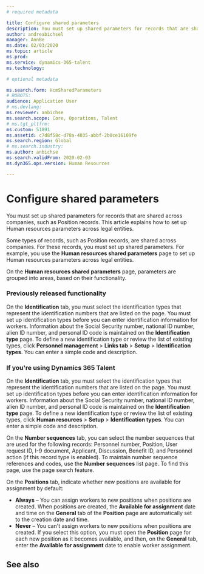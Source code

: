```yaml
---
# required metadata

title: Configure shared parameters
description: You must set up shared parameters for records that are shared across companies, such as Position records. This article explains how to set up Human resources parameters across legal entities.
author: andreabichsel
manager: AnnBe
ms.date: 02/03/2020
ms.topic: article
ms.prod: 
ms.service: dynamics-365-talent
ms.technology: 

# optional metadata

ms.search.form: HcmSharedParameters
# ROBOTS: 
audience: Application User
# ms.devlang: 
ms.reviewer: anbichse
ms.search.scope: Core, Operations, Talent
# ms.tgt_pltfrm: 
ms.custom: 51891
ms.assetid: c7d8f58c-d78a-4035-abbf-2b0ce16109fe
ms.search.region: Global
# ms.search.industry: 
ms.author: anbichse
ms.search.validFrom: 2020-02-03
ms.dyn365.ops.version: Human Resources

---
```


# Configure shared parameters

You must set up shared parameters for records that are shared across companies, such as Position records. This article explains how to set up Human resources parameters across legal entities.

Some types of records, such as Position records, are shared across companies. For these records, you must set up shared parameters. For example, you use the **Human resources shared parameters** page to set up Human resources parameters across legal entities. 

On the **Human resources shared parameters** page, parameters are grouped into areas, based on their functionality. 

### Previously released functionality
On the **Identification** tab, you must select the identification types that represent the identification numbers that are listed on the page. You must set up identification types before you can enter identification information for workers. Information about the Social Security number, national ID number, alien ID number, and personal ID code is maintained on the **Identification type** page. To define a new identification type or review the list of existing types, click **Personnel management** &gt; **Links tab** &gt; **Setup** &gt; **Identification types**. You can enter a simple code and description. 

### If you're using Dynamics 365 Talent
On the **Identification** tab, you must select the identification types that represent the identification numbers that are listed on the page. You must set up identification types before you can enter identification information for workers. Information about the Social Security number, national ID number, alien ID number, and personal ID code is maintained on the **Identification type** page. To define a new identification type or review the list of existing types, click **Human resources** &gt; **Setup** &gt; **Identification types**. You can enter a simple code and description. 

On the **Number sequences** tab, you can select the number sequences that are used for the following records: Personnel number, Position, User request ID, I-9 document, Applicant, Discussion, Benefit ID, and Personnel action (if this record type is enabled). To maintain number sequence references and codes, use the **Number sequences** list page. To find this page, use the page search feature. 

On the **Positions** tab, indicate whether new positions are available for assignment by default:

-   **Always** – You can assign workers to new positions when positions are created. When positions are created, the **Available for assignment** date and time on the **General** tab of the **Position** page are automatically set to the creation date and time.
-   **Never** – You can't assign workers to new positions when positions are created. If you select this option, you must open the **Position** page for each new position as it becomes available, and then, on the **General** tab, enter the **Available for assignment** date to enable worker assignment.

## See also


